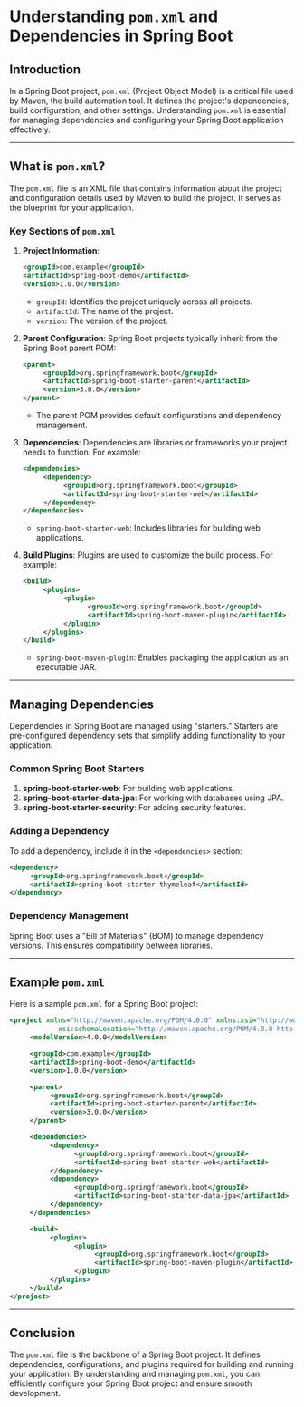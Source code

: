 # Understanding `pom.xml` and Dependencies in Spring Boot

## Introduction

In a Spring Boot project, `pom.xml` (Project Object Model) is a critical file used by Maven, the build automation tool. It defines the project's dependencies, build configuration, and other settings. Understanding `pom.xml` is essential for managing dependencies and configuring your Spring Boot application effectively.

---

## What is `pom.xml`?

The `pom.xml` file is an XML file that contains information about the project and configuration details used by Maven to build the project. It serves as the blueprint for your application.

### Key Sections of `pom.xml`

1. **Project Information**:

    ```xml
    <groupId>com.example</groupId>
    <artifactId>spring-boot-demo</artifactId>
    <version>1.0.0</version>
    ```

    - `groupId`: Identifies the project uniquely across all projects.
    - `artifactId`: The name of the project.
    - `version`: The version of the project.

2. **Parent Configuration**:
    Spring Boot projects typically inherit from the Spring Boot parent POM:

    ```xml
    <parent>
         <groupId>org.springframework.boot</groupId>
         <artifactId>spring-boot-starter-parent</artifactId>
         <version>3.0.0</version>
    </parent>
    ```

    - The parent POM provides default configurations and dependency management.

3. **Dependencies**:
    Dependencies are libraries or frameworks your project needs to function. For example:

    ```xml
    <dependencies>
         <dependency>
              <groupId>org.springframework.boot</groupId>
              <artifactId>spring-boot-starter-web</artifactId>
         </dependency>
    </dependencies>
    ```

    - `spring-boot-starter-web`: Includes libraries for building web applications.

4. **Build Plugins**:
    Plugins are used to customize the build process. For example:

    ```xml
    <build>
         <plugins>
              <plugin>
                    <groupId>org.springframework.boot</groupId>
                    <artifactId>spring-boot-maven-plugin</artifactId>
              </plugin>
         </plugins>
    </build>
    ```

    - `spring-boot-maven-plugin`: Enables packaging the application as an executable JAR.

---

## Managing Dependencies

Dependencies in Spring Boot are managed using "starters." Starters are pre-configured dependency sets that simplify adding functionality to your application.

### Common Spring Boot Starters

1. **spring-boot-starter-web**: For building web applications.
2. **spring-boot-starter-data-jpa**: For working with databases using JPA.
3. **spring-boot-starter-security**: For adding security features.

### Adding a Dependency

To add a dependency, include it in the `<dependencies>` section:

```xml
<dependency>
     <groupId>org.springframework.boot</groupId>
     <artifactId>spring-boot-starter-thymeleaf</artifactId>
</dependency>
```

### Dependency Management

Spring Boot uses a "Bill of Materials" (BOM) to manage dependency versions. This ensures compatibility between libraries.

---

## Example `pom.xml`

Here is a sample `pom.xml` for a Spring Boot project:

```xml
<project xmlns="http://maven.apache.org/POM/4.0.0" xmlns:xsi="http://www.w3.org/2001/XMLSchema-instance"
            xsi:schemaLocation="http://maven.apache.org/POM/4.0.0 http://maven.apache.org/xsd/maven-4.0.0.xsd">
     <modelVersion>4.0.0</modelVersion>

     <groupId>com.example</groupId>
     <artifactId>spring-boot-demo</artifactId>
     <version>1.0.0</version>

     <parent>
          <groupId>org.springframework.boot</groupId>
          <artifactId>spring-boot-starter-parent</artifactId>
          <version>3.0.0</version>
     </parent>

     <dependencies>
          <dependency>
                <groupId>org.springframework.boot</groupId>
                <artifactId>spring-boot-starter-web</artifactId>
          </dependency>
          <dependency>
                <groupId>org.springframework.boot</groupId>
                <artifactId>spring-boot-starter-data-jpa</artifactId>
          </dependency>
     </dependencies>

     <build>
          <plugins>
                <plugin>
                     <groupId>org.springframework.boot</groupId>
                     <artifactId>spring-boot-maven-plugin</artifactId>
                </plugin>
          </plugins>
     </build>
</project>
```

---

## Conclusion

The `pom.xml` file is the backbone of a Spring Boot project. It defines dependencies, configurations, and plugins required for building and running your application. By understanding and managing `pom.xml`, you can efficiently configure your Spring Boot project and ensure smooth development.
